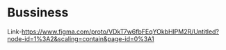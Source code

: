# Bussiness
Link-https://www.figma.com/proto/VDkT7w6fbFEqYOkbHlPM2R/Untitled?node-id=1%3A2&scaling=contain&page-id=0%3A1
